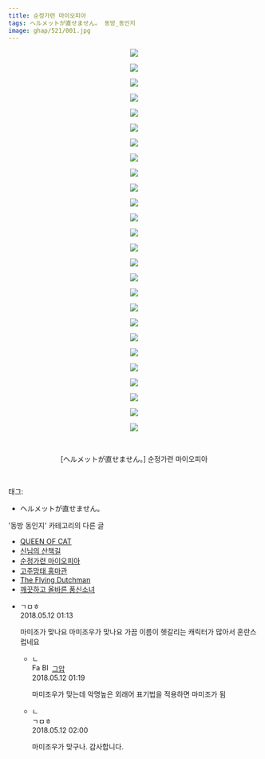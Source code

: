 ```yaml
---
title: 순정가련 마이오피아
tags: ヘルメットが直せません。 동방_동인지
image: ghap/521/001.jpg
---
```

<div class="article">
<p style="text-align: center; clear: none; float: none;"><img src="{{ site.nasurl }}/ghap/521/001.jpg"/></p>
<p style="text-align: center; clear: none; float: none;"><img src="{{ site.nasurl }}/ghap/521/002.png"/></p>
<p style="text-align: center; clear: none; float: none;"><img src="{{ site.nasurl }}/ghap/521/003.jpg"/></p>
<p style="text-align: center; clear: none; float: none;"><img src="{{ site.nasurl }}/ghap/521/004.jpg"/></p>
<p style="text-align: center; clear: none; float: none;"><img src="{{ site.nasurl }}/ghap/521/005.jpg"/></p>
<p style="text-align: center; clear: none; float: none;"><img src="{{ site.nasurl }}/ghap/521/006.jpg"/></p>
<p style="text-align: center; clear: none; float: none;"><img src="{{ site.nasurl }}/ghap/521/007.jpg"/></p>
<p style="text-align: center; clear: none; float: none;"><img src="{{ site.nasurl }}/ghap/521/008.jpg"/></p>
<p style="text-align: center; clear: none; float: none;"><img src="{{ site.nasurl }}/ghap/521/009.jpg"/></p>
<p style="text-align: center; clear: none; float: none;"><img src="{{ site.nasurl }}/ghap/521/010.jpg"/></p>
<p style="text-align: center; clear: none; float: none;"><img src="{{ site.nasurl }}/ghap/521/011.jpg"/></p>
<p style="text-align: center; clear: none; float: none;"><img src="{{ site.nasurl }}/ghap/521/012.jpg"/></p>
<p style="text-align: center; clear: none; float: none;"><img src="{{ site.nasurl }}/ghap/521/013.jpg"/></p>
<p style="text-align: center; clear: none; float: none;"><img src="{{ site.nasurl }}/ghap/521/014.jpg"/></p>
<p style="text-align: center; clear: none; float: none;"><img src="{{ site.nasurl }}/ghap/521/015.jpg"/></p>
<p style="text-align: center; clear: none; float: none;"><img src="{{ site.nasurl }}/ghap/521/016.jpg"/></p>
<p style="text-align: center; clear: none; float: none;"><img src="{{ site.nasurl }}/ghap/521/017.jpg"/></p>
<p style="text-align: center; clear: none; float: none;"><img src="{{ site.nasurl }}/ghap/521/018.jpg"/></p>
<p style="text-align: center; clear: none; float: none;"><img src="{{ site.nasurl }}/ghap/521/019.jpg"/></p>
<p style="text-align: center; clear: none; float: none;"><img src="{{ site.nasurl }}/ghap/521/020.jpg"/></p>
<p style="text-align: center; clear: none; float: none;"><img src="{{ site.nasurl }}/ghap/521/021.jpg"/></p>
<p style="text-align: center; clear: none; float: none;"><img src="{{ site.nasurl }}/ghap/521/022.jpg"/></p>
<p style="text-align: center; clear: none; float: none;"><img src="{{ site.nasurl }}/ghap/521/023.jpg"/></p>
<p style="text-align: center; clear: none; float: none;"><img src="{{ site.nasurl }}/ghap/521/024.jpg"/></p>
<p style="text-align: center; clear: none; float: none;"><img src="{{ site.nasurl }}/ghap/521/025.jpg"/></p>
<p style="text-align: center; clear: none; float: none;"><img src="{{ site.nasurl }}/ghap/521/026.jpg"/></p>
<p style="text-align: center; clear: none; float: none;"><br/></p>
<p style="text-align: center; clear: none; float: none;">[ヘルメットが直せません。] 순정가련 마이오피아</p>
<p><br/></p>
</div><div class="tagTrail">
<p>태그: </p>
<ul>
<li>ヘルメットが直せません。</li>
</ul>
</div><div class="another">
<p>'동방 동인지' 카테고리의 다른 글</p>
<ul>
<li><a href="/2016-06-24-ghap_523">QUEEN OF CAT</a></li>
<li><a href="/2016-06-23-ghap_522">신님의 산책길</a></li>
<li><a href="/2016-06-23-ghap_521">순정가련 마이오피아</a></li>
<li><a href="/2016-06-23-ghap_520">고주망태 홍마관</a></li>
<li><a href="/2016-06-23-ghap_519">The Flying Dutchman</a></li>
<li><a href="/2016-06-23-ghap_518">깨끗하고 올바른 풍신소녀</a></li>
</ul>
</div><div class="cb_module cb_fluid">
<div class="cb_wrt cb_profile">
<div class="comment">
<ul>
<li class="cb_thumb_off" id="comment15254400">
<div class="cb_comment_area">
<div class="cb_info_area">
<div class="cb_section">
<span class="cb_nick_name">ㄱㅁㅎ</span>
</div>
<div class="cb_section">
<span class="cb_date">2018.05.12 01:13 </span>
</div>
</div>
<div class="cb_dsc_comment">
<p class="cb_dsc">
											마미조가 맞나요 마미조우가 맞나요 가끔 이름이 헷갈리는 캐릭터가 많아서 혼란스럽네요
										</p>
</div>
<ul>
<li class="cb_thumb_off" id="comment15254402">
<span class="cb_bu_subnode">ㄴ</span>
<div class="cb_comment_area">
<div class="cb_info_area">
<div class="cb_section">
<span class="cb_nick_name"><img alt="Favicon of https://ghaptouhou.tistory.com" height="16" onerror="this.onerror=null;this.parentNode.removeChild(this)" src="https://ghaptouhou.tistory.com/favicon.ico" width="16"/> <img alt="BlogIcon" height="16" onerror="this.parentNode.removeChild(this)" src="https://ghaptouhou.tistory.com/index.gif" width="16"/> <a href="https://ghaptouhou.tistory.com" onclick="return openLinkInNewWindow(this)"> 그압</a><span class="tistoryProfileLayerTrigger" onclick='TistoryProfile.show(event, this, {"title":"\uc800\uae30 \uc774\uac70 \ub098\uc911\uc5d0 \uc218\uc815 \uac00\ub2a5\ud558\ub098\uc694","url":"https:\/\/ghap.tistory.com","nickname":"\uadf8\uc555","items":[]}); return false;'></span></span>
</div>
<div class="cb_section">
<span class="cb_date">2018.05.12 01:19 </span>
</div>
</div>
<div class="cb_dsc_comment">
<p class="cb_dsc">
																마미조우가 맞는데 악명높은 외래어 표기법을 적용하면 마미조가 됨
															</p>
</div>
</div>
</li>
<li class="cb_thumb_off" id="comment15254410">
<span class="cb_bu_subnode">ㄴ</span>
<div class="cb_comment_area">
<div class="cb_info_area">
<div class="cb_section">
<span class="cb_nick_name">ㄱㅁㅎ</span>
</div>
<div class="cb_section">
<span class="cb_date">2018.05.12 02:00 </span>
</div>
</div>
<div class="cb_dsc_comment">
<p class="cb_dsc">
																마미조우가 맞구나. 감사합니다.
															</p>
</div>
</div>
</li>
</ul>
</div></li>
</ul>
</div>
</div><!-- commentList close -->
</div>